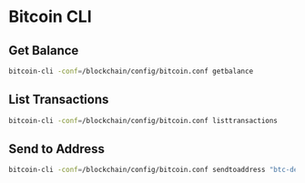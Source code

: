 # Bitcoin CLI

## Get Balance

```bash
bitcoin-cli -conf=/blockchain/config/bitcoin.conf getbalance
```

## List Transactions

```bash
bitcoin-cli -conf=/blockchain/config/bitcoin.conf listtransactions
```

## Send to Address

```bash
bitcoin-cli -conf=/blockchain/config/bitcoin.conf sendtoaddress "btc-destination-address" 0.12345678
```
